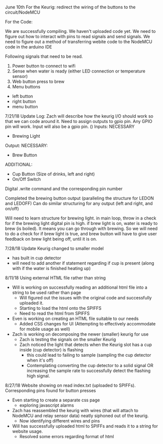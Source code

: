 
June 10th
For the Keurig:
redirect the wiring of the buttons to the circuit/NodeMCU


For the Code:

We are successfully compiling. We haven't uploaded code yet. We need to figure out how to interact with pins to read signals and send signals. We need to figure out a method of transferring webite code to the NodeMCU code in the arduino IDE


Following signals that need to be read.
1. Power button to connect to wifi
2. Sense when water is ready (either LED connection or temperature sensor)
3. Web button press to brew
4. Menu buttons
  * left button
  * right button
  * menu button


7/21/18 Update Log:
Zach will describe how the keurig I/O should work so that we can code around it. Need to assign outputs to gpio pin. Any GPIO pin will work. Input will also be a gpio pin. ()
Inputs:
  NECESSARY
  * Brewing Light

Output:
  NECESSARY:
  * Brew Button

  ADDITIONAL:
  * Cup Button (Size of drinks, left and right)
  * On/Off Switch

Digital .write command and the corresponding pin number

Completed the brewing button output (paralleling the structure for LEDON and LEDOFF)
Can do similar structuring for any output (left and right, and on/off)

Will need to learn structure for brewing light.
in main loop, throw in a check for if the brewing light digital pin is high.
if brew light is on, water is ready to brew (is boiled). It means you can go through with brewing.
So we will need to do a check for if brew light is true, and brew button will have to give user feedback on brew light being off, until it is on.

7/28/18 Update
Keurig changed to smaller model
* has built in cup detector
* will need to add another if statement regarding if cup is present (along with if the water is finished heating up)


8/11/18
Using external HTML file rather than string
* Will is working on successfully reading an additional html file into a string to be used rather than page
  * Will figured out the issues with the original code and successfully uploaded it.
  * Starting to load the html onto the SPIFFS
  * Need to read the html from SPIFFS
* Even is working on creating an HTML file suitable to our needs
  * Added CSS changes for UI (Attempting to effectively accommodate for mobile usage as well)
* Zach is working on decomposing the newer (smaller) keurig for use
  * Zach is testing the signals on the smaller Keurig
  * Zach noticed the light that detects when the Keurig slot has a cup inside (cup detector) is flashing
    * this could lead to failing to sample (sampling the cup detector when it's off)
    * Contemplating converting the cup detector to a solid signal OR increasing the sample rate to successfully detect the flashing high signal.

8/27/18
Website showing on read index.txt (uploaded to SPIFFs). Corresponding pins found for button presses

* Even starting to create a separate css page
  * exploring javascript alarms
* Zach has reassembled the keurig with wires (that will attach to NodeMCU and relay sensor data) neatly siphoned out of the keurig.
  * Now identifying different wires and pins
* Will has successfully uploaded html to SPIFFs and reads it to a string for website usage.
  * Resolved some errors regarding format of html
